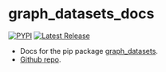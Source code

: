 # graph_datasets_docs

[![PYPI](https://img.shields.io/pypi/v/graph_datasets?style=flat)](https://pypi.org/project/graph-datasets/)  [![Latest Release](https://img.shields.io/github/v/tag/galogm/graph_datasets)](https://github.com/galogm/graph_datasets/tags)


- Docs for the pip package [graph_datasets](https://pypi.org/project/graph-datasets/).
- [Github repo](https://github.com/galogm/graph_datasets).
